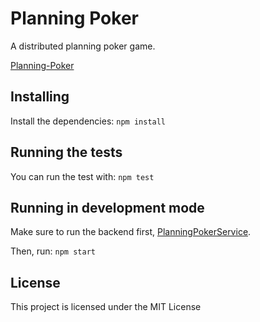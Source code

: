 # Planning Poker

A distributed planning poker game.

[Planning-Poker](https://gfycat.com/ifr/FearfulSeveralBobolink)

## Installing

Install the dependencies: `npm install`

## Running the tests

You can run the test with: `npm test`

## Running in development mode

Make sure to run the backend first, [PlanningPokerService](https://github.com/kdelemme/planning-poker-service).

Then, run: `npm start`

## License

This project is licensed under the MIT License


